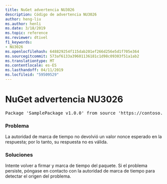 ```yaml
---
title: NuGet advertencia NU3026
description: Código de advertencia NU3026
author: heng-liu
ms.author: henli
ms.date: 3/18/2019
ms.topic: reference
ms.reviewer: dtivel
f1_keywords:
- NU3026
ms.openlocfilehash: 648829254f115dab201ef266d256e5d1f705e364
ms.sourcegitcommit: 573af6133a39601136181c1d98c09303f51a1ab2
ms.translationtype: MT
ms.contentlocale: es-ES
ms.lasthandoff: 04/11/2019
ms.locfileid: "59509529"
---
```

# <a name="nuget-warning-nu3026"></a>NuGet advertencia NU3026

<pre>Package 'SamplePackage v1.0.0' from source 'https://contoso.com/index.json': The timestamp response is invalid. Nonces did not match.</pre>

### <a name="issue"></a>Problema

La autoridad de marca de tiempo no devolvió un valor nonce esperado en la respuesta; por lo tanto, su respuesta no es válida.


### <a name="solution"></a>Soluciones

Intente volver a firmar y marca de tiempo del paquete. Si el problema persiste, póngase en contacto con la autoridad de marca de tiempo para detectar el origen del problema.
